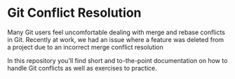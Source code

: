 Git Conflict Resolution
=======================

  Many Git users feel uncomfortable dealing with merge and rebase conflicts in Git.
  Recently at work, we had an issue where a feature was deleted from a project due to an
  incorrect merge conflict resolution

  In this repository you'll find short and to-the-point documentation on how to handle Git
  conflicts as well as exercises to practice.
